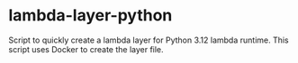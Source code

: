 # lambda-layer-python
Script to quickly create a lambda layer for Python 3.12 lambda runtime. This script uses Docker to create the layer file.
